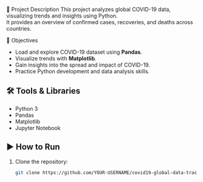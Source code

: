 📌 Project Description
This project analyzes global COVID-19 data, visualizing trends and insights using Python.  
It provides an overview of confirmed cases, recoveries, and deaths across countries.

🎯 Objectives
- Load and explore COVID-19 dataset using **Pandas**.
- Visualize trends with **Matplotlib**.
- Gain insights into the spread and impact of COVID-19.
- Practice Python development and data analysis skills.

## 🛠 Tools & Libraries
- Python 3
- Pandas
- Matplotlib
- Jupyter Notebook

## ▶️ How to Run
1. Clone the repository:
   ```bash
   git clone https://github.com/YOUR-USERNAME/covid19-global-data-tracker.git
